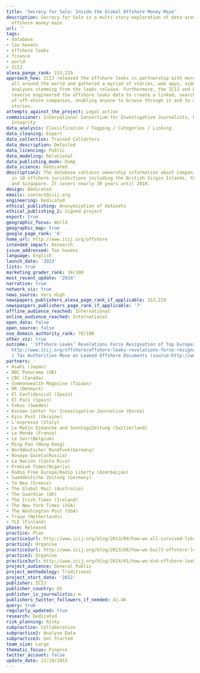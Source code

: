 ```yaml
---
title: 'Secrecy for Sale: Inside the Global Offshore Money Maze'
description: Secrecy for Sale is a multi-story exploration of data around the global
  offshore money maze
url: ''
tags:
- database
- tax havens
- offshore leaks
- finance
- world
- ICIJ
alexa_pange_rank: 153,219
approach_how: ICIJ released the offshore leaks in partnership with more than 20 media
  all around the world and gathered a myriad of stories, web apps, video reports  and
  analyses stemming from the leaks release. Furthermore, the ICIJ and La Nación teams
  reverse engineered the offshore leaks data to create a linked, searchable database
  of off-shore companies, enabling anyone to browse through it and to uncover new
  stories.
attempts_against_the_project: Legal action
commissioner: International Consortium for Investigative Journalists, Center for Public
  Integrity
data_analysis: Classification / Tagging / Categories / Linking
data_cleaning: Expert
data_collection: Trained Collectors
data_description: Detailed
data_licencing: Public
data_modeling: Relational
data_publishing_mode: Dump
data_science: Dedicated
description2: The database contains ownership information about companies created
  in 10 offshore jurisdictions including the British Virgin Islands, the Cook Islands
  and Singapore. It covers nearly 30 years until 2010.
design: Dedicated
emails: contact@icij.org
engineering: Dedicated
ethical_publishing: Anonymization of datasets
ethical_publishing_2: Signed project
export: true
geographic_focus: World
geographic_map: true
google_page_rank: '6'
home_url: http://www.icij.org/offshore
intended_impact: Research
issue_addressed: Tax havens
language: English
launch_date: '2013'
lists: true
marketing_grader_rank: 34/100
most_recent_update: '2014'
narrative: true
network_viz: true
news_source: Very High
newspapers_publishers_alexa_page_rank_if_applicable: 153,219
newspaspers_publishers_page_rank_if_applicable: '7'
offline_audience_reached: International
online_audience_reached: International
open_data: false
open_source: false
ose_domain_authority_rank: 70/100
other_viz: true
outcome: '‘Offshore Leaks’ Revelations Force Resignation of Top European Banker (source:
  http://www.icij.org/offshore/offshore-leaks-revelations-force-resignation-top-european-banker)
  | Tax Authorities Move on Leaked Offshore Documents (source:http://www.icij.org/offshore/tax-authorities-move-leaked-offshore-documents)'
partners:
- Asahi (Japan)
- BBC Panorama (UK)
- CBC (Canada)
- Commonwealth Magazine (Taiwan)
- DR (Denmark)
- El Confidencial (Spain)
- El País (Spain)
- Fokus (Sweden)
- Korean Center for Investigative Journalism (Korea)
- Kyiv Post (Ukraine)
- L'espresso (Italy)
- Le Matin Dimanche and SonntagsZeitung (Switzerland)
- Le Monde (France)
- Le Soir(Belgium)
- Ming Pao (Hong Kong)
- Norddeutscher Rundfunk(Germany)
- Novaya Gazeta(Russia)
- La Nación (Costa Rica)
- Premium Times(Nigeria)
- Radio Free Europe/Radio Liberty (Azerbaijan)
- Sueddeutsche Zeitung (Germany)
- Ta Nea (Greece)
- The Global Mail (Australia)
- The Guardian (UK)
- The Irish Times (Ireland)
- The New York Times (USA)
- The Washington Post (USA)
- Trouw (Netherlands)
- YLE (Finland)
phase: Released
practice: Plan
practice1url: http://www.icij.org/blog/2013/04/how-we-all-survived-likely-largest-collaboration-journalism-history
practice2: Organise
practice2url: http://www.icij.org/blog/2013/06/how-we-built-offshore-leaks-database
practice3: Organise
practice3url: http://www.icij.org/blog/2014/01/how-we-did-offshore-leaks-china
project_audience: General Public
project_methodology: Traditional
project_start_date: '2012'
publisher: ICIJ
publisher_country: US
publisher_is_journalistic: m
publishers_twitter_followers_if_needed: 41.4K
query: true
regularly_updated: true
research: Dedicated
risk_planning: Risky
subpractice: Collaboration
subpractice2: Analyse Data
subpractice3: Get Started
team_size: Large
thematic_focus: Finance
twitter_account: false
update_date: 22/10/2015
---
```

